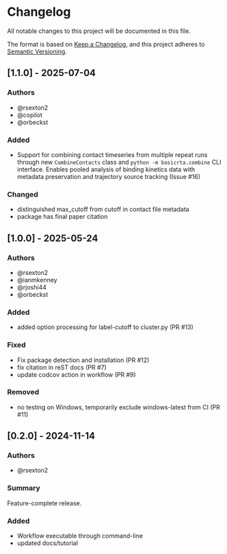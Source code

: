 # Changelog
All notable changes to this project will be documented in this file.

The format is based on [Keep a Changelog](https://keepachangelog.com/en/1.0.0/),
and this project adheres to [Semantic Versioning](https://semver.org/spec/v2.0.0.html).

<!--
The rules for this file:
  * entries are sorted newest-first.
  * summarize sets of changes - don't reproduce every git log comment here.
  * don't ever delete anything.
  * keep the format consistent:
    * do not use tabs but use spaces for formatting
    * 79 char width
    * YYYY-MM-DD date format (following ISO 8601)
  * accompany each entry with github issue/PR number (Issue #xyz)
-->

## [1.1.0] - 2025-07-04

### Authors
* @rsexton2
* @copilot
* @orbeckst

### Added
* Support for combining contact timeseries from multiple repeat runs through
  new `CombineContacts` class and `python -m basicrta.combine` CLI interface.
  Enables pooled analysis of binding kinetics data with metadata preservation
  and trajectory source tracking (Issue #16)

### Changed
* distinguished max_cutoff from cutoff in contact file metadata 
* package has final paper citation



## [1.0.0] - 2025-05-24

### Authors
* @rsexton2
* @ianmkenney
* @rjoshi44
* @orbeckst

### Added
* added option processing for label-cutoff to cluster.py (PR #13)

### Fixed
* Fix package detection and installation (PR #12)
* fix citation in reST docs (PR #7)
* update codcov action in workflow (PR #9)

### Removed
* no testing on Windows, temporarily exclude windows-latest from CI (PR #11)

## [0.2.0] - 2024-11-14

### Authors
* @rsexton2

### Summary
Feature-complete release.

### Added
* Workflow executable through command-line
* updated docs/tutorial

